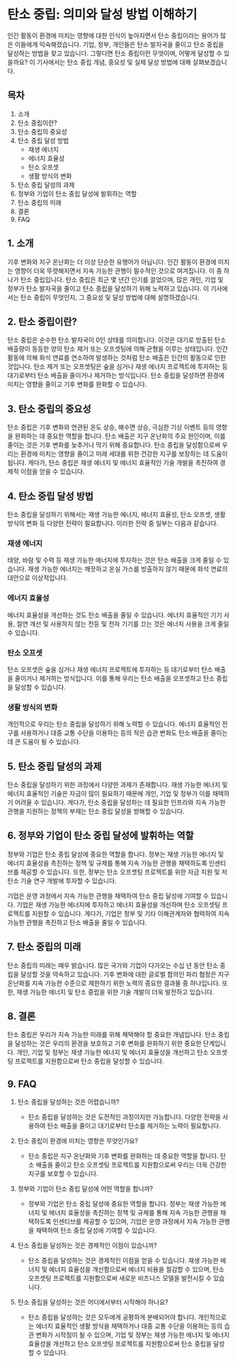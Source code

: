 # 탄소 중립: 의미와 달성 방법 이해하기

인간 활동이 환경에 미치는 영향에 대한 인식이 높아지면서 탄소 중립이라는 용어가 많은 이들에게 익숙해졌습니다. 기업, 정부, 개인들은 탄소 발자국을 줄이고 탄소 중립을 달성하는 방법을 찾고 있습니다. 그렇다면 탄소 중립이란 무엇이며, 어떻게 달성할 수 있을까요? 이 기사에서는 탄소 중립 개념, 중요성 및 실제 달성 방법에 대해 살펴보겠습니다.

## 목차

1.  소개
2.  탄소 중립이란?
3.  탄소 중립의 중요성
4.  탄소 중립 달성 방법
    - 재생 에너지
    - 에너지 효율성
    - 탄소 오프셋
    - 생활 방식의 변화
5.  탄소 중립 달성의 과제
6.  정부와 기업이 탄소 중립 달성에 발휘하는 역할
7.  탄소 중립의 미래
8.  결론
9.  FAQ

## 1. 소개

기후 변화와 지구 온난화는 더 이상 단순한 유행어가 아닙니다. 인간 활동이 환경에 미치는 영향이 더욱 뚜렷해지면서 지속 가능한 관행이 필수적인 것으로 여겨집니다. 이 중 하나가 탄소 중립입니다. 탄소 중립은 최근 몇 년간 인기를 끌었으며, 많은 개인, 기업 및 정부가 탄소 발자국을 줄이고 탄소 중립을 달성하기 위해 노력하고 있습니다. 이 기사에서는 탄소 중립이 무엇인지, 그 중요성 및 달성 방법에 대해 설명하겠습니다.

## 2. 탄소 중립이란?

탄소 중립은 순수한 탄소 발자국이 0인 상태를 의미합니다. 이것은 대기로 방출된 탄소 배출량이 동등한 양의 탄소 제거 또는 오프셋팅에 의해 균형을 이루는 상태입니다. 인간 활동에 의해 화석 연료를 연소하여 발생하는 것처럼 탄소 배출은 인간의 활동으로 인한 것입니다. 탄소 제거 또는 오프셋팅은 숲을 심거나 재생 에너지 프로젝트에 투자하는 등 대기로부터 탄소 배출을 줄이거나 제거하는 방식입니다. 탄소 중립을 달성하면 환경에 미치는 영향을 줄이고 기후 변화를 완화할 수 있습니다.

## 3. 탄소 중립의 중요성

탄소 중립은 기후 변화와 연관된 온도 상승, 해수면 상승, 극심한 기상 이벤트 등의 영향을 완화하는 데 중요한 역할을 합니다. 탄소 배출은 지구 온난화의 주요 원인이며, 이를 줄이는 것은 기후 변화를 늦추거나 막기 위해 중요합니다. 탄소 중립을 달성함으로써 우리는 환경에 미치는 영향을 줄이고 미래 세대를 위한 건강한 지구를 보장하는 데 도움이 됩니다. 게다가, 탄소 중립은 재생 에너지 및 에너지 효율적인 기술 개발을 촉진하여 경제적 이점을 얻을 수 있습니다.

## 4. 탄소 중립 달성 방법

탄소 중립을 달성하기 위해서는 재생 가능한 에너지, 에너지 효율성, 탄소 오프셋, 생활 방식의 변화 등 다양한 전략이 필요합니다. 이러한 전략 중 일부는 다음과 같습니다.

### 재생 에너지

태양, 바람 및 수력 등 재생 가능한 에너지에 투자하는 것은 탄소 배출을 크게 줄일 수 있습니다. 재생 가능한 에너지는 깨끗하고 온실 가스를 방출하지 않기 때문에 화석 연료의 대안으로 이상적입니다.

### 에너지 효율성

에너지 효율성을 개선하는 것도 탄소 배출을 줄일 수 있습니다. 에너지 효율적인 기기 사용, 절연 개선 및 사용하지 않는 전등 및 전자 기기를 끄는 것은 에너지 사용을 크게 줄일 수 있습니다.

### 탄소 오프셋

탄소 오프셋은 숲을 심거나 재생 에너지 프로젝트에 투자하는 등 대기로부터 탄소 배출을 줄이거나 제거하는 방식입니다. 이를 통해 우리는 탄소 배출을 오프셋하고 탄소 중립을 달성할 수 있습니다.

### 생활 방식의 변화

개인적으로 우리는 탄소 중립을 달성하기 위해 노력할 수 있습니다. 에너지 효율적인 전구를 사용하거나 대중 교통 수단을 이용하는 등의 작은 습관 변화도 탄소 배출을 줄이는 데 큰 도움이 될 수 있습니다.

## 5. 탄소 중립 달성의 과제

탄소 중립을 달성하기 위한 과정에서 다양한 과제가 존재합니다. 재생 가능한 에너지 및 에너지 효율적인 기술은 자금이 많이 필요하기 때문에 개인, 기업 및 정부가 이를 채택하기 어려울 수 있습니다. 게다가, 탄소 중립을 달성하는 데 필요한 인프라와 지속 가능한 관행을 지원하는 정책의 부재는 탄소 중립 달성을 방해할 수 있습니다.

## 6. 정부와 기업이 탄소 중립 달성에 발휘하는 역할

정부와 기업은 탄소 중립 달성에 중요한 역할을 합니다. 정부는 재생 가능한 에너지 및 에너지 효율성을 촉진하는 정책 및 규제를 통해 지속 가능한 관행을 채택하도록 인센티브를 제공할 수 있습니다. 또한, 정부는 탄소 오프셋팅 프로젝트를 위한 자금 지원 및 저탄소 기술 연구 개발에 투자할 수 있습니다.

기업은 운영 과정에서 지속 가능한 관행을 채택하여 탄소 중립 달성에 기여할 수 있습니다. 기업은 재생 가능한 에너지에 투자하고 에너지 효율성을 개선하며 탄소 오프셋팅 프로젝트를 지원할 수 있습니다. 게다가, 기업은 정부 및 기타 이해관계자와 협력하여 지속 가능한 관행을 촉진하고 탄소 배출을 줄일 수 있습니다.

## 7. 탄소 중립의 미래

탄소 중립의 미래는 매우 밝습니다. 많은 국가와 기업이 다가오는 수십 년 동안 탄소 중립을 달성할 것을 약속하고 있습니다. 기후 변화에 대한 글로벌 합의인 파리 협정은 지구 온난화를 지속 가능한 수준으로 제한하기 위한 노력의 중요한 결과물 중 하나입니다. 또한, 재생 가능한 에너지 및 탄소 중립을 위한 기술 개발이 더욱 발전하고 있습니다.

## 8. 결론

탄소 중립은 우리가 지속 가능한 미래를 위해 채택해야 할 중요한 개념입니다. 탄소 중립을 달성하는 것은 우리의 환경을 보호하고 기후 변화를 완화하기 위한 중요한 단계입니다. 개인, 기업 및 정부는 재생 가능한 에너지 및 에너지 효율성을 개선하고 탄소 오프셋팅 프로젝트를 지원함으로써 탄소 중립을 달성할 수 있습니다.

## 9. FAQ

1.  탄소 중립을 달성하는 것은 어렵습니까?
    - 탄소 중립을 달성하는 것은 도전적인 과정이지만 가능합니다. 다양한 전략을 사용하여 탄소 배출을 줄이고 대기로부터 탄소를 제거하는 노력이 필요합니다.
2.  탄소 중립이 환경에 미치는 영향은 무엇인가요?
    - 탄소 중립은 지구 온난화와 기후 변화를 완화하는 데 중요한 역할을 합니다. 탄소 배출을 줄이고 탄소 오프셋팅 프로젝트를 지원함으로써 우리는 더욱 건강한 지구를 보호할 수 있습니다.
3.  정부와 기업이 탄소 중립 달성에 어떤 역할을 합니까?
    - 정부와 기업은 탄소 중립 달성에 중요한 역할을 합니다. 정부는 재생 가능한 에너지 및 에너지 효율성을 촉진하는 정책 및 규제를 통해 지속 가능한 관행을 채택하도록 인센티브를 제공할 수 있으며, 기업은 운영 과정에서 지속 가능한 관행을 채택하여 탄소 중립 달성에 기여할 수 있습니다.
4.  탄소 중립을 달성하는 것은 경제적인 이점이 있습니까?

    - 탄소 중립을 달성하는 것은 경제적인 이점을 얻을 수 있습니다. 재생 가능한 에너지 및 에너지 효율성을 개선함으로써 에너지 비용을 절감할 수 있으며, 탄소 오프셋팅 프로젝트를 지원함으로써 새로운 비즈니스 모델을 발전시킬 수 있습니다.

5.  탄소 중립을 달성하는 것은 어디에서부터 시작해야 하나요?
    - 탄소 중립을 달성하는 것은 모두에게 공평하게 분배되어야 합니다. 개인적으로는 에너지 효율적인 생활 방식을 채택하거나 대중 교통 수단을 이용하는 등의 습관 변화가 시작점이 될 수 있으며, 기업 및 정부는 재생 가능한 에너지 및 에너지 효율성을 개선하고 탄소 오프셋팅 프로젝트를 지원함으로써 탄소 중립을 달성할 수 있습니다.
